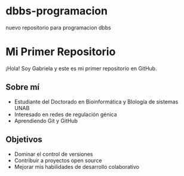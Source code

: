 # dbbs-programacion
nuevo repositorio para programacion dbbs
# Mi Primer Repositorio
¡Hola! Soy Gabriela y este es mi primer repositorio en GitHub.
## Sobre mí
- Estudiante del Doctorado en Bioinformática y BIología de sistemas UNAB
- Interesado en redes de regulación génica
- Aprendiendo Git y GitHub
## Objetivos
- Dominar el control de versiones
- Contribuir a proyectos open source
- Mejorar mis habilidades de desarrollo colaborativo

